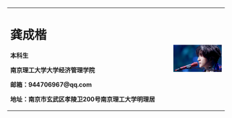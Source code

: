 <table border="0">
  <tr>
    <td width="75%">
      <h1>龚成楷</h1>
      <p><b>本科生</b></p>
      <p><b>南京理工大学大学经济管理学院</b></p>
      <p><b>邮箱：944706967@qq.com</b></p>
      <p><b>地址：南京市玄武区孝陵卫200号南京理工大学明理居
    </td>
    <td width="25%">
      <img src="/timg.jpg" width="100%">      
